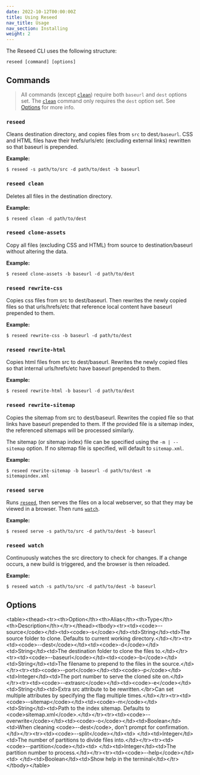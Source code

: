 ```yaml
---
date: 2022-10-12T00:00:00Z
title: Using Reseed
nav_title: Usage
nav_section: Installing
weight: 2
---
```

The Reseed CLI uses the following structure:

```shell
reseed [command] [options]
```

## Commands

> All commands (except [`clean`](#reseed-clean)) require both `baseurl` and `dest` options set. The [`clean`](#reseed-clean) command only requires the `dest` option set. See [Options](#options) for more info.

### `reseed`

Cleans destination directory, and copies files from `src` to dest`/baseurl`. CSS and HTML files have their hrefs/urls/etc (excluding external links) rewritten so that baseurl is prepended.

**Example:**

```
$ reseed -s path/to/src -d path/to/dest -b baseurl
```

### `reseed clean`

Deletes all files in the destination directory.

**Example:**

```
$ reseed clean -d path/to/dest
```

### `reseed clone-assets`

Copy all files (excluding CSS and HTML) from source to destination/baseurl without altering the data.

**Example:**

```
$ reseed clone-assets -b baseurl -d path/to/dest
```

### `reseed rewrite-css`

Copies css files from src to dest/baseurl. Then rewrites the newly copied files so that urls/hrefs/etc that reference local content have baseurl prepended to them.

**Example:**

```
$ reseed rewrite-css -b baseurl -d path/to/dest
```

### `reseed rewrite-html`

Copies html files from src to dest/baseurl. Rewrites the newly copied files so that internal urls/hrefs/etc have baseurl prepended to them.

**Example:**

```
$ reseed rewrite-html -b baseurl -d path/to/dest
```

### `reseed rewrite-sitemap`

Copies the sitemap from src to dest/baseurl. Rewrites the copied file so that links have baseurl prepended to them. If the provided file is a sitemap index, the referenced sitemaps will be processed similarly.

The sitemap (or sitemap index) file can be specified using the `-m | --sitemap` option. If no sitemap file is specified, will default to `sitemap.xml`.

**Example:**

```
$ reseed rewrite-sitemap -b baseurl -d path/to/dest -m sitemapindex.xml
```

### `reseed serve`

Runs [`reseed`](#reseed), then serves the files on a local webserver, so that they may be viewed in a browser. Then runs [`watch`](#reseed-watch).

**Example:**

```
$ reseed serve -s path/to/src -d path/to/dest -b baseurl
```

### `reseed watch`

Continuously watches the src directory to check for changes. If a change occurs, a new build is triggered, and the browser is then reloaded.

**Example:**

```
$ reseed watch -s path/to/src -d path/to/dest -b baseurl
```

## Options

&lt;table&gt;&lt;thead&gt;&lt;tr&gt;&lt;th&gt;Option&lt;/th&gt;&lt;th&gt;Alias&lt;/th&gt;&lt;th&gt;Type&lt;/th&gt;&lt;th&gt;Description&lt;/th&gt;&lt;/tr&gt;&lt;/thead&gt;&lt;tbody&gt;&lt;tr&gt;&lt;td&gt;&lt;code&gt;--source&lt;/code&gt;&lt;/td&gt;&lt;td&gt;&lt;code&gt;-s&lt;/code&gt;&lt;/td&gt;&lt;td&gt;String&lt;/td&gt;&lt;td&gt;The source folder to clone. Defaults to current working directory.&lt;/td&gt;&lt;/tr&gt;&lt;tr&gt;&lt;td&gt;&lt;code&gt;--dest&lt;/code&gt;&lt;/td&gt;&lt;td&gt;&lt;code&gt;-d&lt;/code&gt;&lt;/td&gt;&lt;td&gt;String&lt;/td&gt;&lt;td&gt;The destination folder to clone the files to.&lt;/td&gt;&lt;/tr&gt;&lt;tr&gt;&lt;td&gt;&lt;code&gt;--baseurl&lt;/code&gt;&lt;/td&gt;&lt;td&gt;&lt;code&gt;-b&lt;/code&gt;&lt;/td&gt;&lt;td&gt;String&lt;/td&gt;&lt;td&gt;The filename to prepend to the files in the source.&lt;/td&gt;&lt;/tr&gt;&lt;tr&gt;&lt;td&gt;&lt;code&gt;--port&lt;/code&gt;&lt;/td&gt;&lt;td&gt;&lt;code&gt;-p&lt;/code&gt;&lt;/td&gt;&lt;td&gt;Integer&lt;/td&gt;&lt;td&gt;The port number to serve the cloned site on.&lt;/td&gt;&lt;/tr&gt;&lt;tr&gt;&lt;td&gt;&lt;code&gt;--extrasrc&lt;/code&gt;&lt;/td&gt;&lt;td&gt;&lt;code&gt;-e&lt;/code&gt;&lt;/td&gt;&lt;td&gt;String&lt;/td&gt;&lt;td&gt;Extra src attribute to be rewritten.&lt;/br&gt;Can set multiple attributes by specifying the flag multiple times.&lt;/td&gt;&lt;/tr&gt;&lt;tr&gt;&lt;td&gt;&lt;code&gt;--sitemap&lt;/code&gt;&lt;/td&gt;&lt;td&gt;&lt;code&gt;-m&lt;/code&gt;&lt;/td&gt;&lt;td&gt;String&lt;/td&gt;&lt;td&gt;Path to the index sitemap. Defaults to &lt;code&gt;sitemap.xml&lt;/code&gt;.&lt;/td&gt;&lt;/tr&gt;&lt;tr&gt;&lt;td&gt;&lt;code&gt;--overwrite&lt;/code&gt;&lt;/td&gt;&lt;td&gt;&lt;code&gt;-o&lt;/code&gt;&lt;/td&gt;&lt;td&gt;Boolean&lt;/td&gt;&lt;td&gt;When cleaning &lt;code&gt;--dest&lt;/code&gt;, don't prompt for confirmation.&lt;/td&gt;&lt;/tr&gt;&lt;tr&gt;&lt;td&gt;&lt;code&gt;--split&lt;/code&gt;&lt;/td&gt;&lt;td&gt; &lt;/td&gt;&lt;td&gt;Integer&lt;/td&gt;&lt;td&gt;The number of partitions to divide files into.&lt;/td&gt;&lt;/tr&gt;&lt;tr&gt;&lt;td&gt;&lt;code&gt;--partition&lt;/code&gt;&lt;/td&gt;&lt;td&gt; &lt;/td&gt;&lt;td&gt;Integer&lt;/td&gt;&lt;td&gt;The partition number to process.&lt;/td&gt;&lt;/tr&gt;&lt;tr&gt;&lt;td&gt;&lt;code&gt;--help&lt;/code&gt;&lt;/td&gt;&lt;td&gt; &lt;/td&gt;&lt;td&gt;Boolean&lt;/td&gt;&lt;td&gt;Show help in the terminal&lt;/td&gt;&lt;/tr&gt;&lt;/tbody&gt;&lt;/table&gt;